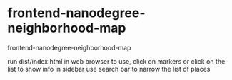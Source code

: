 # frontend-nanodegree-neighborhood-map
frontend-nanodegree-neighborhood-map

run dist/index.html in web browser
to use, click on markers or click on the list  to show info in sidebar
use search bar to narrow the list of places
